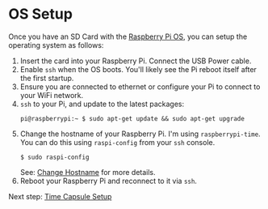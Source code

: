 OS Setup
========
  
  Once you have an SD Card with the [Raspberry Pi OS](https://www.raspberrypi.org/downloads/raspbian/), you can setup the operating system as follows:
  
  1. Insert the card into your Raspberry Pi. Connect the USB Power cable.
  2. Enable `ssh` when the OS boots. You'll likely see the Pi reboot itself after the first startup.
  3. Ensure you are connected to ethernet or configure your Pi to connect to your WiFi network.
  4. `ssh` to your Pi, and update to the latest packages:
     ```shell
     pi@raspberrypi:~ $ sudo apt-get update && sudo apt-get upgrade
     ```    
  5. Change the hostname of your Raspberry Pi. I'm using `raspberrypi-time`. 
     You can do this using `raspi-config` from your `ssh` console. 
     ```shell
     $ sudo raspi-config
     ```
     See: [Change Hostname](https://www.tomshardware.com/how-to/raspberry-pi-change-hostname) for more details.
  6. Reboot your Raspberry Pi and reconnect to it via `ssh`.

Next step: [Time Capsule Setup](timecapsulesetup.html)
